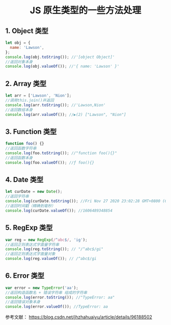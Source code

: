 # <center>JS 原生类型的一些方法处理</center>

## 1. Object 类型

```js
let obj = {
  name: 'Lawson',
};
console.log(obj.toString()); //'[object Object]'
//返回对象本身
console.log(obj.valueOf()); //'{ name: 'Lawson' }'
```

## 2. Array 类型

```js
let arr = ['Lawson', 'Nion'];
//调用this.join()并返回
console.log(arr.toString()); //'Lawson,Nion'
//返回数组本身
console.log(arr.valueOf()); //▶(2) ["Lawson", "Nion"]
```

## 3. Function 类型

```js
function foo() {}
//返回函数字符串
console.log(foo.toString()); //"function foo(){}"
//返回函数本身
console.log(foo.valueOf()); //ƒ foo(){}
```

## 4. Date 类型

```js
let curDate = new Date();
//返回字符串
console.log(curDate.toString()); //Fri Nov 27 2020 23:02:28 GMT+0800 (GMT+08:00)
//返回时间戳（精确到毫秒）
console.log(curDate.valueOf()); //1606489348854
```

## 5. RegExp 类型

```js
var reg = new RegExp(/^abc$/, 'ig');
//返回正则表达式字面量字符串
console.log(reg.toString()); // "/^abc$/gi"
//返回正则表达式字面量对象
console.log(reg.valueOf()); // /^abc$/gi
```

## 6. Error 类型

```js
var error = new TypeError('aa');
//返回构造函数名 + 错误字符串 组成的字符串
console.log(error.toString()); //"TypeError: aa"
//返回错误对象本身
console.log(error.valueOf()); //TypeError: aa
```

参考文献：
https://blog.csdn.net/jhzhahuaiyu/article/details/96188502
